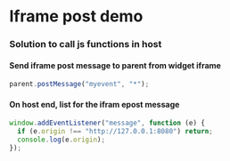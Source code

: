 # Iframe post demo
### Solution to call js functions in host 

#### Send iframe post message to parent from widget iframe
```js
parent.postMessage("myevent", "*");
```

#### On host end, list for the ifram epost message
```js
window.addEventListener("message", function (e) {
  if (e.origin !== "http://127.0.0.1:8080") return;
  console.log(e.origin);
});
```



